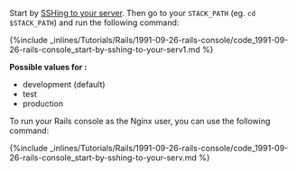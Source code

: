 <!--  usedin: [ _rails/Tutorials/1991-09-26-rails-console.md] -->


Start by [SSHing to your server](http://help.cloud66.com/managing-your-stack/ssh-to-your-server). Then go to your `STACK_PATH` (eg. `cd $STACK_PATH`) and run the following command:

{%include _inlines/Tutorials/Rails/1991-09-26-rails-console/code_1991-09-26-rails-console_start-by-sshing-to-your-serv1.md %}




**Possible values for <environment>:**

*   development (default)
*   test
*   production

To run your Rails console as the Nginx user, you can use the following command:



{%include _inlines/Tutorials/Rails/1991-09-26-rails-console/code_1991-09-26-rails-console_start-by-sshing-to-your-serv.md %}



